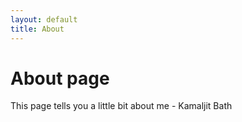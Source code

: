 ```yaml
---
layout: default
title: About
---
```

# About page

This page tells you a little bit about me - Kamaljit Bath
